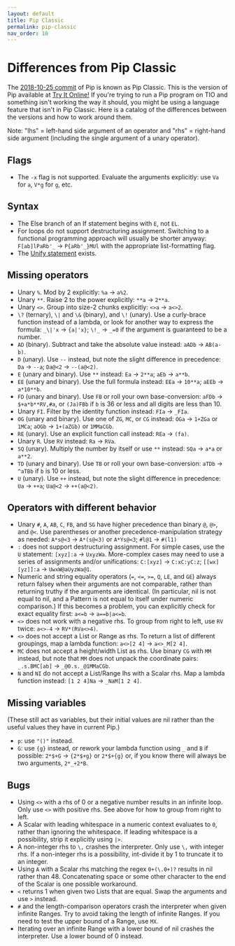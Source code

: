 ```yaml
---
layout: default
title: Pip Classic
permalink: pip-classic
nav_order: 10
---
```


# Differences from Pip Classic

The [2018-10-25 commit](https://github.com/dloscutoff/pip/releases/tag/v0.18) of Pip is known as Pip Classic. This is the version of Pip available at [Try It Online!](https://tio.run/#pip) If you're trying to run a Pip program on TIO and something isn't working the way it should, you might be using a language feature that isn't in Pip Classic. Here is a catalog of the differences between the versions and how to work around them.

Note: "lhs" = left-hand side argument of an operator and "rhs" = right-hand side argument (including the single argument of a unary operator).

## Flags

- The `-x` flag is not supported. Evaluate the arguments explicitly: use `Va` for `a`, `V*g` for `g`, etc.

## Syntax

- The Else branch of an If statement begins with `E`, not `EL`.
- For loops do not support destructuring assignment. Switching to a functional programming approach will usually be shorter anyway: `F[ab]lPaRb'_` -> `P{aRb'_}MUl` with the appropriate list-formatting flag.
- The [Unify statement](https://github.com/dloscutoff/pip/blob/2355d3c383c69b35539c44a640a7bdc5c2dbab14/Documentation/Commands.md#unify) exists.

## Missing operators

- Unary `%`. Mod by 2 explicitly: `%a` -> `a%2`.
- Unary `**`. Raise 2 to the power explicitly: `**a` -> `2**a`.
- Unary `<>`. Group into size-2 chunks explicitly: `<>a` -> `a<>2`.
- `\?` (ternary), `\|` and `\&` (binary), and `\!` (unary). Use a curly-brace function instead of a lambda, or look for another way to express the formula: `_\|'x` -> `{a|'x}`; `\!_` -> `_=0` if the argument is guaranteed to be a number.
- `AD` (binary). Subtract and take the absolute value instead: `aADb` -> `AB(a-b)`.
- `D` (unary). Use `--` instead, but note the slight difference in precedence: `Da` -> `--a`; `Da@<2` -> `--(a@<2)`.
- `E` (unary and binary). Use `**` instead: `Ea` -> `2**a`; `aEb` -> `a**b`.
- `EE` (unary and binary). Use the full formula instead: `EEa` -> `10**a`; `aEEb` -> `a*10**b`.
- `FD` (unary and binary). Use `FB` or roll your own base-conversion: `aFDb` -> `$+a*b**RV,#a`, or `(Ja)FBb` if `b` is 36 or less and all digits are less than 10.
- Unary `FI`. Filter by the identity function instead: `FIa` -> `_FIa`.
- `OG` (unary and binary). Use one of `ZG`, `MC`, or `CG` instead: `OGa` -> `1+ZGa` or `1MCa`; `aOGb` -> `1+(aZGb)` or `1MMaCGb`.
- `RE` (unary). Use an explicit function call instead: `REa` -> `(fa)`.
- Unary `R`. Use `RV` instead: `Ra` -> `RVa`.
- `SQ` (unary). Multiply the number by itself or use `**` instead: `SQa` -> `a*a` or `a**2`.
- `TD` (unary and binary). Use `TB` or roll your own base-conversion: `aTDb` -> `^aTBb` if `b` is 10 or less.
- `U` (unary). Use `++` instead, but note the slight difference in precedence: `Ua` -> `++a`; `Ua@<2` -> `++(a@<2)`.

## Operators with different behavior

- Unary `#`, `A`, `AB`, `C`, `FB`, and `SG` have higher precedence than binary `@`, `@>`, and `@<`. Use parentheses or another precedence-manipulation strategy as needed: `A*s@<3` -> `A*(s@<3)` or `A*Ys@<3`; `#l@1` -> `#(l1)`
- `:` does not support destructuring assignment. For simple cases, use the `U` statement: `[xyz]:a` -> `UxyzWa`. More-complex cases may need to use a series of assignments and/or unifications: `C:[xyz]` -> `C:xC:yC:z`; `[[wx][yz]]:a` -> `UwxW@aUyzWa@1`.
- Numeric and string equality operators (`=`, `<=`, `>=`, `Q`, `LE`, and `GE`) always return falsey when their arguments are not comparable, rather than returning truthy if the arguments are identical. (In particular, nil is not equal to nil, and a Pattern is not equal to itself under numeric comparison.) If this becomes a problem, you can explicitly check for exact equality first: `a<=b` -> `a==b|a<=b`.
- `<>` does not work with a negative rhs. To group from right to left, use `RV` twice: `a<>-4` -> `RV*(RVa<>4)`.
- `<>` does not accept a List or Range as rhs. To return a list of different groupings, map a lambda function: `a<>[2 4]` -> `a<>_M[2 4]`.
- `MC` does not accept a height/width List as rhs. Use binary `CG` with `MM` instead, but note that `MM` does not unpack the coordinate pairs: `_.s.BMC[ab]` -> `_@0.s._@1MMaCGb`.
- `N` and `NI` do not accept a List/Range lhs with a Scalar rhs. Map a lambda function instead: `[1 2 4]Na` -> `_NaM[1 2 4]`.

## Missing variables

(These still act as variables, but their initial values are nil rather than the useful values they have in current Pip.)

- `p`: use `"()"` instead.
- `G`: use `{g}` instead, or rework your lambda function using `_` and `B` if possible: `2*$+G` -> `{2*$+g}` or `2*$+{g}` or, if you know there will always be two arguments, `2*_+2*B`.

## Bugs

- Using `<>` with a rhs of 0 or a negative number results in an infinite loop. Only use `<>` with positive rhs. See above for how to group from right to left.
- A Scalar with leading whitespace in a numeric context evaluates to `0`, rather than ignoring the whitespace. If leading whitespace is a possibility, strip it explicitly using `|>`.
- A non-integer rhs to `\,` crashes the interpreter. Only use `\,` with integer rhs. If a non-integer rhs is a possibility, int-divide it by 1 to truncate it to an integer.
- Using `A` with a Scalar rhs matching the regex `0+(\.0+)?` results in nil rather than 48. Concatenating space or some other character to the end of the Scalar is one possible workaround.
- `<` returns 1 when given two Lists that are equal. Swap the arguments and use `>` instead.
- `#` and the length-comparison operators crash the interpreter when given infinite Ranges. Try to avoid taking the length of infinite Ranges. If you need to test the upper bound of a Range, use `MX`.
- Iterating over an infinite Range with a lower bound of nil crashes the interpreter. Use a lower bound of 0 instead.
